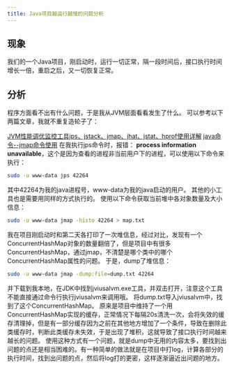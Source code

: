 ```yaml
---
title: Java项目越运行越慢的问题分析
---
```


## 现象
我们的一个Java项目，刚启动时，运行一切正常，隔一段时间后，接口执行时间增长一倍，重启之后，又一切恢复正常。

## 分析
程序方面看不出有什么问题，于是我从JVM层面看看发生了什么。
可以参考以下两篇文章，我就不重复造轮子了：

<!--more-->

[JVM性能调优监控工具jps、jstack、jmap、jhat、jstat、hprof使用详解](https://my.oschina.net/feichexia/blog/196575)
[java命令--jmap命令使用](http://www.cnblogs.com/kongzhongqijing/articles/3621163.html)
在我执行jps命令时，报错： **process information unavailable**，这个是因为查看的进程非当前用户下的进程，可以使用以下命令来执行：
``` bash
sudo -u www-data jps 42264
```
其中42264为我的java进程号，www-data为我的java启动的用户。
其他的小工具也是需要用同样的方式执行的。
使用以下命令获取当前堆中各对象数量及大小信息：
``` bash
sudo -u www-data jmap -histo 42264 > map.txt
```
我在项目刚启动时和第二天各打印了一次堆信息，经过对比，发现有一个ConcurrentHashMap对象的数量翻倍了，但是项目中有很多ConcurrentHashMap，通过jmap，不清楚是哪个类中的哪个ConcurrentHashMap属性的问题。
于是，dump了堆信息：
``` bash
sudo -u www-data jmap -dump:file=dump.txt 42264
```
并下载到我本地，在JDK中找到jviusalvm.exe工具，并双击打开，注意这个工具不能直接通过命令行执行jviusalvm来调用哦。
将dump.txt导入jviusalvm中，找到了这个ConcurrentHashMap。
原来是项目中维持了一个用ConcurrentHashMap实现的缓存，正常情况下每隔20s清洗一次，会将失效的缓存清理掉，但是有一部分缓存因为之前在其他地方增加了一个条件，导致在删除此类缓存时，判断此类缓存未失效，于是出现了堆积，这就导致了接口执行时间越来越长的问题。
使用这种方式有一个问题，就是dump中无用的内容太多，要找到出问题的点还是相当困难的。有一种简单的做法就是在项目中打log，计算各部分的执行时间，找到出问题的点，然后将log打的更密，这样逐渐逼近出问题的地方。

